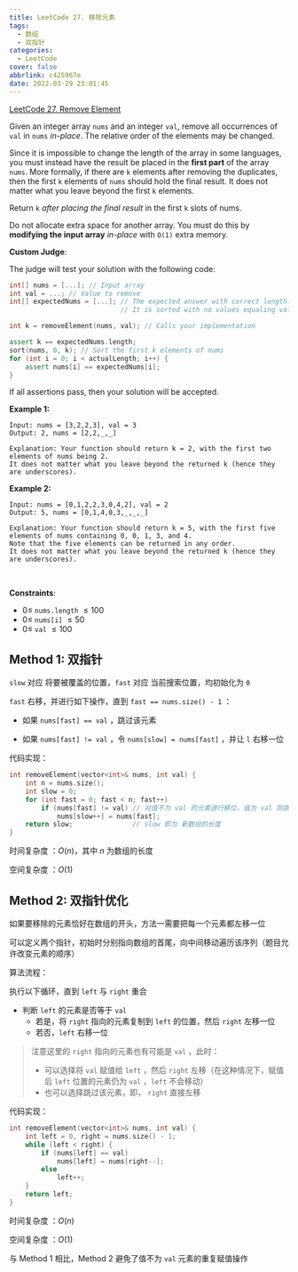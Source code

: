 ```yaml
---
title: LeetCode 27. 移除元素
tags:
  - 数组
  - 双指针
categories:
  - LeetCode
cover: false
abbrlink: c425967e
date: 2022-03-29 23:01:45
---
```


[LeetCode 27. Remove Element](https://leetcode.cn/problems/remove-element/)

Given an integer array `nums` and an integer `val`, remove all occurrences of `val` in `nums` *in-place*. The relative order of the elements may be changed.

Since it is impossible to change the length of the array in some languages, you must instead have the result be placed in the **first part** of the array `nums`. More formally, if there are `k` elements after removing the duplicates, then the first `k` elements of `nums` should hold the final result. It does not matter what you leave beyond the first `k` elements.

Return `k` *after placing the final result* in the first `k` slots of nums.

Do not allocate extra space for another array. You must do this by **modifying the input array** *in-place* with `O(1)` extra memory.


**Custom Judge**:

The judge will test your solution with the following code:
```cpp
int[] nums = [...]; // Input array
int val = ...; // Value to remove
int[] expectedNums = [...]; // The expected answer with correct length.
                            // It is sorted with no values equaling val.

int k = removeElement(nums, val); // Calls your implementation

assert k == expectedNums.length;
sort(nums, 0, k); // Sort the first k elements of nums
for (int i = 0; i < actualLength; i++) {
    assert nums[i] == expectedNums[i];
}
```
If all assertions pass, then your solution will be accepted.

**Example 1:**

    Input: nums = [3,2,2,3], val = 3
    Output: 2, nums = [2,2,_,_]

    Explanation: Your function should return k = 2, with the first two elements of nums being 2.
    It does not matter what you leave beyond the returned k (hence they are underscores).


**Example 2:**

    Input: nums = [0,1,2,2,3,0,4,2], val = 2
    Output: 5, nums = [0,1,4,0,3,_,_,_]

    Explanation: Your function should return k = 5, with the first five elements of nums containing 0, 0, 1, 3, and 4.
    Note that the five elements can be returned in any order.
    It does not matter what you leave beyond the returned k (hence they are underscores).
 

**Constraints**:
 - $0 \le$ `nums.length` $\le 100$
 - $0 \le$ `nums[i]` $\le 50$
 - $0 \le$ `val` $\le 100$


## Method 1: 双指针

`slow` 对应 将要被覆盖的位置，`fast` 对应 当前搜索位置，均初始化为 `0`

`fast` 右移，并进行如下操作，直到 `fast == nums.size() - 1` ：

 - 如果 `nums[fast] == val` ，跳过该元素

 - 如果 `nums[fast] != val` ，令 `nums[slow] = nums[fast]` ，并让 `l` 右移一位

代码实现：

```cpp
int removeElement(vector<int>& nums, int val) {
    int n = nums.size();
    int slow = 0;
    for (int fast = 0; fast < n; fast++)
        if (nums[fast] != val) // 对值不为 val 的元素进行移位，值为 val 则跳过
            nums[slow++] = nums[fast];
    return slow;               // slow 即为 新数组的长度
}
```

时间复杂度 ：$O(n)$，其中 $n$ 为数组的长度

空间复杂度 ：$O(1)$


## Method 2: 双指针优化
如果要移除的元素恰好在数组的开头，方法一需要把每一个元素都左移一位

可以定义两个指针，初始时分别指向数组的首尾，向中间移动遍历该序列（题目允许改变元素的顺序）


算法流程：

执行以下循环，直到 `left` 与 `right` 重合

 - 判断 `left` 的元素是否等于 `val` 
   - 若是，将 `right` 指向的元素复制到 `left` 的位置，然后 `right` 左移一位
   - 若否，`left` 右移一位
  
> 注意这里的 `right` 指向的元素也有可能是 `val` ，此时：
>  - 可以选择将 `val` 赋值给 `left` ，然后 `right` 左移（在这种情况下，赋值后 `left` 位置的元素仍为 `val` ，`left` 不会移动）
>  - 也可以选择跳过该元素，即， `right` 直接左移

代码实现：

```cpp
int removeElement(vector<int>& nums, int val) {
    int left = 0, right = nums.size() - 1;
    while (left < right) {
        if (nums[left] == val)
            nums[left] = nums[right--];
        else
            left++;
    }
    return left;
}
```

时间复杂度 ：$O(n)$

空间复杂度 ：$O(1)$

与 Method 1 相比，Method 2 避免了值不为 `val` 元素的重复赋值操作